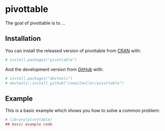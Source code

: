 
<!-- README.md is generated from README.Rmd. Please edit that file -->

# pivottable

<!-- badges: start -->

<!-- badges: end -->

The goal of pivottable is to …

## Installation

You can install the released version of pivottable from
[CRAN](https://CRAN.R-project.org) with:

``` r
# install.packages("pivottable")
```

And the development version from
[GitHub](https://github.com/ismailmuller/pivottable) with:

``` r
# install.packages("devtools")
# devtools::install_github("ismailmuller/pivottable")
```

## Example

This is a basic example which shows you how to solve a common problem:

``` r
# library(pivottable)
## basic example code
```
